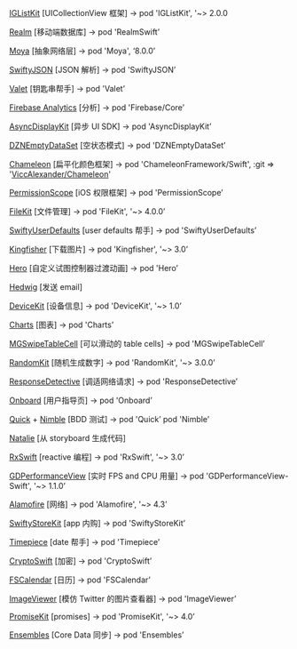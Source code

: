



[IGListKit](https://link.zhihu.com/?target=https%3A//github.com/Instagram/IGListKit) [UICollectionView 框架] -> pod 'IGListKit', '~> 2.0.0

[Realm](https://link.zhihu.com/?target=https%3A//github.com/realm/realm-cocoa) [移动端数据库] -> pod 'RealmSwift’

[Moya](https://link.zhihu.com/?target=https%3A//github.com/Moya/Moya) [抽象网络层] -> pod 'Moya', ‘8.0.0’

[SwiftyJSON](https://link.zhihu.com/?target=https%3A//github.com/SwiftyJSON/SwiftyJSON) [JSON 解析] -> pod 'SwiftyJSON’

[Valet](https://link.zhihu.com/?target=https%3A//github.com/square/Valet) [钥匙串帮手] -> pod 'Valet’

[Firebase Analytics](https://link.zhihu.com/?target=https%3A//firebase.google.com/docs/analytics/) [分析] -> pod 'Firebase/Core’

[AsyncDisplayKit](https://link.zhihu.com/?target=https%3A//github.com/facebook/AsyncDisplayKit) [异步 UI SDK] -> pod 'AsyncDisplayKit’

[DZNEmptyDataSet](https://link.zhihu.com/?target=https%3A//github.com/dzenbot/DZNEmptyDataSet) [空状态模式] -> pod 'DZNEmptyDataSet’

[Chameleon](https://link.zhihu.com/?target=https%3A//github.com/ViccAlexander/Chameleon) [扁平化颜色框架] -> pod 'ChameleonFramework/Swift', :git => '[ViccAlexander/Chameleon](https://link.zhihu.com/?target=https%3A//github.com/ViccAlexander/Chameleon.git)'

[PermissionScope](https://link.zhihu.com/?target=https%3A//github.com/nickoneill/PermissionScope) [iOS 权限框架] -> pod 'PermissionScope’

[FileKit](https://link.zhihu.com/?target=https%3A//github.com/nvzqz/FileKit) [文件管理] -> pod 'FileKit', '~> 4.0.0’

[SwiftyUserDefaults](https://link.zhihu.com/?target=https%3A//github.com/radex/SwiftyUserDefaults) [user defaults 帮手] -> pod 'SwiftyUserDefaults’

[Kingfisher](https://link.zhihu.com/?target=https%3A//github.com/onevcat/Kingfisher) [下载图片] -> pod 'Kingfisher', '~> 3.0’

[Hero](https://link.zhihu.com/?target=https%3A//github.com/lkzhao/Hero) [自定义试图控制器过渡动画] -> pod 'Hero’

[Hedwig](https://link.zhihu.com/?target=https%3A//github.com/onevcat/Hedwig) [发送 email]

[DeviceKit](https://link.zhihu.com/?target=https%3A//github.com/dennisweissmann/DeviceKit) [设备信息] -> pod 'DeviceKit', '~> 1.0’

[Charts](https://link.zhihu.com/?target=https%3A//github.com/danielgindi/Charts) [图表] -> pod 'Charts’

[MGSwipeTableCell](https://link.zhihu.com/?target=https%3A//github.com/MortimerGoro/MGSwipeTableCell) [可以滑动的 table cells] -> pod 'MGSwipeTableCell’

[RandomKit](https://link.zhihu.com/?target=https%3A//github.com/nvzqz/RandomKit) [随机生成数字] -> pod 'RandomKit', '~> 3.0.0’

[ResponseDetective](https://link.zhihu.com/?target=https%3A//github.com/netguru/ResponseDetective) [调适网络请求] -> pod 'ResponseDetective’

[Onboard](https://link.zhihu.com/?target=https%3A//github.com/mamaral/Onboard) [用户指导页] -> pod 'Onboard’

[Quick](https://link.zhihu.com/?target=https%3A//github.com/Quick/Quick) + [Nimble](https://link.zhihu.com/?target=https%3A//github.com/Quick/Nimble) [BDD 测试] -> pod 'Quick’
pod 'Nimble’

[Natalie](https://link.zhihu.com/?target=https%3A//github.com/krzyzanowskim/Natalie) [从 storyboard 生成代码]

[RxSwift](https://link.zhihu.com/?target=https%3A//github.com/ReactiveX/RxSwift) [reactive 编程] -> pod 'RxSwift', '~> 3.0’

[GDPerformanceView](https://link.zhihu.com/?target=https%3A//github.com/dani-gavrilov/GDPerformanceView-Swift) [实时 FPS and CPU 用量] -> pod 'GDPerformanceView-Swift', '~> 1.1.0’

[Alamofire](https://link.zhihu.com/?target=https%3A//github.com/Alamofire/Alamofire) [网络] -> pod 'Alamofire', '~> 4.3’

[SwiftyStoreKit](https://link.zhihu.com/?target=https%3A//github.com/bizz84/SwiftyStoreKit) [app 内购] -> pod 'SwiftyStoreKit’

[Timepiece](https://link.zhihu.com/?target=https%3A//github.com/naoty/Timepiece) [date 帮手] -> pod 'Timepiece’

[CryptoSwift](https://link.zhihu.com/?target=https%3A//github.com/krzyzanowskim/CryptoSwift) [加密] -> pod 'CryptoSwift’

[FSCalendar](https://link.zhihu.com/?target=https%3A//github.com/WenchaoD/FSCalendar) [日历] -> pod 'FSCalendar’

[ImageViewer](https://link.zhihu.com/?target=https%3A//github.com/MailOnline/ImageViewer) [模仿 Twitter 的图片查看器] -> pod 'ImageViewer’

[PromiseKit](https://link.zhihu.com/?target=https%3A//github.com/mxcl/PromiseKit) [promises] -> pod 'PromiseKit', '~> 4.0’

[Ensembles](https://link.zhihu.com/?target=https%3A//github.com/drewmccormack/ensembles) [Core Data 同步] -> pod 'Ensembles’